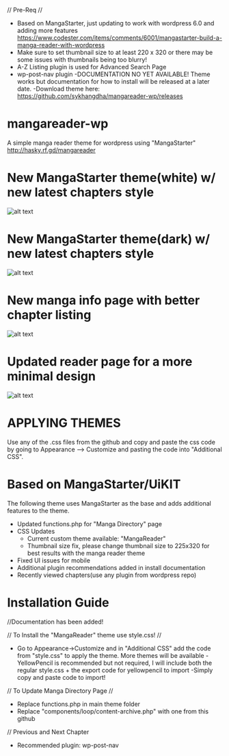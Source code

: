 
// Pre-Req //
- Based on MangaStarter, just updating to work with wordpress 6.0 and adding more features https://www.codester.com/items/comments/6001/mangastarter-build-a-manga-reader-with-wordpress
- Make sure to set thumbnail size to at least 220 x 320 or there may be some issues with thumbnails being too blurry!
- A-Z Listing plugin is used for Advanced Search Page
- wp-post-nav plugin
-DOCUMENTATION NO YET AVAILABLE! Theme works but documentation for how to install will be released at a later date.
-Download theme here: https://github.com/sykhangdha/mangareader-wp/releases

# mangareader-wp
A simple manga reader theme for wordpress using "MangaStarter"
http://hasky.rf.gd/mangareader

# New MangaStarter theme(white) w/ new latest chapters style
![alt text](http://i.epvpimg.com/Yf3hfab.png)

# New MangaStarter theme(dark) w/ new latest chapters style
![alt text](http://i.epvpimg.com/LTKtcab.png)

# New manga info page with better chapter listing
![alt text](http://i.epvpimg.com/CUO8fab.png)

# Updated reader page for a more minimal design
![alt text](http://i.epvpimg.com/xD8gaab.png)


# APPLYING THEMES
Use any of the .css files from the github and copy and paste the css code by going to Appearance --> Customize and pasting the code into "Additional CSS".


# Based on MangaStarter/UiKIT
The following theme uses MangaStarter as the base and adds additional features to the theme.
- Updated functions.php for "Manga Directory" page
- CSS Updates
  - Current custom theme available: "MangaReader"
  - Thumbnail size fix, please change thumbnail size to 225x320 for best results with the manga reader theme
- Fixed UI issues for mobile
- Additional plugin recommendations added in install documentation
- Recently viewed chapters(use any plugin from wordpress repo)

# Installation Guide

//Documentation has been added!

// To Install the "MangaReader" theme use style.css! //
- Go to Appearance->Customize and in "Additional CSS" add the code from "style.css" to apply the theme. More themes will
be available
-YellowPencil is recommended but not required, I will include both the regular style.css + the export code for yellowpencil to import
    -Simply copy and paste code to import!

// To Update Manga Directory Page //
- Replace functions.php in main theme folder
- Replace "components/loop/content-archive.php" with one from this github

// Previous and Next Chapter
- Recommended plugin: wp-post-nav


